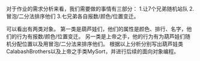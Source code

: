 对于作业的需求分析来看，我们需要做的事情有三部分：
1.让7个兄弟随机站队 
2.冒泡/二分法排序他们 
3.七兄弟各自报数/颜色/位置变迁。

可以看出有两类对象。
第一类是葫芦娃们，他们的属性是颜色、排行、名字，他们的行为有报数/颜色/位置变迁。
另一类是上帝之手，他的行为有为葫芦娃们随机分配位置以及用冒泡/二分法来排序他们。
根据以上分析分别写出葫芦娃类CalabashBrothers以及上帝之手类MySort，并进行后续的面向对象编程。
